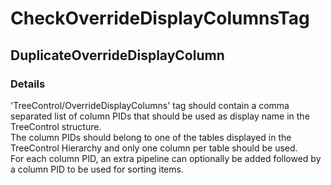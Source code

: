 ﻿---  
uid: Validator_18_11_7  
---

# CheckOverrideDisplayColumnsTag

## DuplicateOverrideDisplayColumn

### Details

'TreeControl\/OverrideDisplayColumns' tag should contain a comma separated list of column PIDs that should be used as display name in the TreeControl structure.  
The column PIDs should belong to one of the tables displayed in the TreeControl Hierarchy and only one column per table should be used.  
For each column PID, an extra pipeline can optionally be added followed by a column PID to be used for sorting items.
